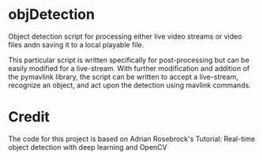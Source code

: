 # objDetection
Object detection script for processing either live video streams or video files andn saving it to a local playable file.

This particular script is written specifically for post-processing but can be easily modified for a live-stream.
With further modification and addition of the pymavlink library, the script can be written to accept a live-stream, recognize an object, and act upon the detection using mavlink commands.

# Credit
The code for this project is based on Adrian Rosebrock's Tutorial:  Real-time object detection with deep learning and OpenCV
